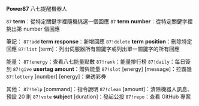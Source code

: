 **Power87** 八七提醒機器人

`87` __term__：從特定關鍵字裡隨機挑選一個回應
`87` __term__ __number__：從特定關鍵字裡挑出第 number 個回應

筆記：
`87!add` __term__ __response__：新增回應
`87!delete` __term__ __position__：刪除特定回應
`87!list` [term]：列出伺服器所有關鍵字或列出單一關鍵字的所有回應

能量：
`87!energy`：查看八七能量點數
`87!rank`：能量排行榜
`87!daily`：每日簽到
`87!give` __usertag__ __amount__：贈與能量
`87!slot` [energy] [message]：拉霸幾
`87!lottery` [number] [energy]：樂透彩券

其他：
`87!help` [command]：指令說明
`87!clean` [amount]：清除機器人訊息、預設 20 則
`87!vote` __subject__ [duration]：發起公投
`87!repo`：查看 GitHub 專案
